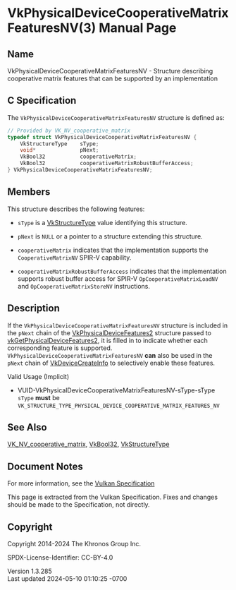 # VkPhysicalDeviceCooperativeMatrixFeaturesNV(3) Manual Page

## Name

VkPhysicalDeviceCooperativeMatrixFeaturesNV - Structure describing
cooperative matrix features that can be supported by an implementation



## <a href="#_c_specification" class="anchor"></a>C Specification

The `VkPhysicalDeviceCooperativeMatrixFeaturesNV` structure is defined
as:

``` c
// Provided by VK_NV_cooperative_matrix
typedef struct VkPhysicalDeviceCooperativeMatrixFeaturesNV {
    VkStructureType    sType;
    void*              pNext;
    VkBool32           cooperativeMatrix;
    VkBool32           cooperativeMatrixRobustBufferAccess;
} VkPhysicalDeviceCooperativeMatrixFeaturesNV;
```

## <a href="#_members" class="anchor"></a>Members

This structure describes the following features:

- `sType` is a [VkStructureType](https://registry.khronos.org/vulkan/specs/1.3-extensions/man/html/VkStructureType.html) value identifying
  this structure.

- `pNext` is `NULL` or a pointer to a structure extending this
  structure.

- <span id="features-cooperativeMatrix-NV"></span> `cooperativeMatrix`
  indicates that the implementation supports the `CooperativeMatrixNV`
  SPIR-V capability.

- <span id="features-cooperativeMatrixRobustBufferAccess-NV"></span>
  `cooperativeMatrixRobustBufferAccess` indicates that the
  implementation supports robust buffer access for SPIR-V
  `OpCooperativeMatrixLoadNV` and `OpCooperativeMatrixStoreNV`
  instructions.

## <a href="#_description" class="anchor"></a>Description

If the `VkPhysicalDeviceCooperativeMatrixFeaturesNV` structure is
included in the `pNext` chain of the
[VkPhysicalDeviceFeatures2](https://registry.khronos.org/vulkan/specs/1.3-extensions/man/html/VkPhysicalDeviceFeatures2.html) structure
passed to
[vkGetPhysicalDeviceFeatures2](https://registry.khronos.org/vulkan/specs/1.3-extensions/man/html/vkGetPhysicalDeviceFeatures2.html), it is
filled in to indicate whether each corresponding feature is supported.
`VkPhysicalDeviceCooperativeMatrixFeaturesNV` **can** also be used in
the `pNext` chain of [VkDeviceCreateInfo](https://registry.khronos.org/vulkan/specs/1.3-extensions/man/html/VkDeviceCreateInfo.html) to
selectively enable these features.

Valid Usage (Implicit)

- <a href="#VUID-VkPhysicalDeviceCooperativeMatrixFeaturesNV-sType-sType"
  id="VUID-VkPhysicalDeviceCooperativeMatrixFeaturesNV-sType-sType"></a>
  VUID-VkPhysicalDeviceCooperativeMatrixFeaturesNV-sType-sType  
  `sType` **must** be
  `VK_STRUCTURE_TYPE_PHYSICAL_DEVICE_COOPERATIVE_MATRIX_FEATURES_NV`

## <a href="#_see_also" class="anchor"></a>See Also

[VK_NV_cooperative_matrix](https://registry.khronos.org/vulkan/specs/1.3-extensions/man/html/VK_NV_cooperative_matrix.html),
[VkBool32](https://registry.khronos.org/vulkan/specs/1.3-extensions/man/html/VkBool32.html), [VkStructureType](https://registry.khronos.org/vulkan/specs/1.3-extensions/man/html/VkStructureType.html)

## <a href="#_document_notes" class="anchor"></a>Document Notes

For more information, see the <a
href="https://registry.khronos.org/vulkan/specs/1.3-extensions/html/vkspec.html#VkPhysicalDeviceCooperativeMatrixFeaturesNV"
target="_blank" rel="noopener">Vulkan Specification</a>

This page is extracted from the Vulkan Specification. Fixes and changes
should be made to the Specification, not directly.

## <a href="#_copyright" class="anchor"></a>Copyright

Copyright 2014-2024 The Khronos Group Inc.

SPDX-License-Identifier: CC-BY-4.0

Version 1.3.285  
Last updated 2024-05-10 01:10:25 -0700
